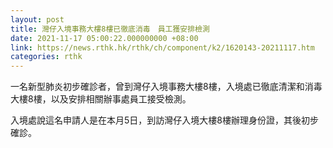 ```yaml
---
layout: post
title: 灣仔入境事務大樓8樓已徹底消毒　員工獲安排檢測
date: 2021-11-17 05:00:22.000000000 +08:00
link: https://news.rthk.hk/rthk/ch/component/k2/1620143-20211117.htm
categories: rthk
---
```


一名新型肺炎初步確診者，曾到灣仔入境事務大樓8樓，入境處已徹底清潔和消毒大樓8樓，以及安排相關辦事處員工接受檢測。

入境處說這名申請人是在本月5日，到訪灣仔入境大樓8樓辦理身份證，其後初步確診。

　　
